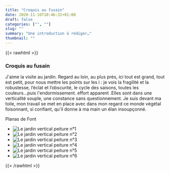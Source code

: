 ```yaml
---
title: "Croquis au fusain"
date: 2020-11-16T10:46:31+01:00
draft: false
categories: ["", ""]
slug: ""
summary: "Une introduction à rédiger…"
thumbnail: ""
---
```


{{< rawhtml >}}
<article class="gallery-article">
	<h3>Croquis au fusain</h3>
	<p>J'aime la visite au jardin. Regard au loin, au plus près, ici tout est grand, tout est petit, pour nous mettre les points sur les i : je vois la fragilité et la robustesse, l’éclat et l’obscurité, le cycle des saisons, toutes les couleurs...puis l'endormissement. effort apparent .Elles sont dans une verticalité souple, une constance sans questionnement. Je suis devant ma toile, mon travail se met en place avec dans mon regard ce monde végétal foisonnant, si confiant, qu'il donne à ma main un élan insoupçonné.</p>
	<p class="signature">Planas de Font</p>
</article>
<ul class="parent">
    <li class="child">
    	<img src="Le-Jardin-Vertical-011.jpg" alt="Le jardin vertical peiture n°1">
    </li>
    <li class="child">
    	<img src="Le-Jardin-Vertical-02.jpg" alt="Le jardin vertical peiture n°2">
    </li>
    <li class="child">
    	<img src="Le-Jardin-Vertical-03.jpg" alt="Le jardin vertical peiture n°3">
    </li>
    <li class="child">
    	<img src="Le-Jardin-Vertical-04.jpg" alt="Le jardin vertical peiture n°4">
    </li>
    <li class="child">
    	<img src="Le-Jardin-Vertical-05.jpg" alt="Le jardin vertical peiture n°5">
    </li>
    <li class="child">
    	<img src="Le-Jardin-Vertical-07.jpg" alt="Le jardin vertical peiture n°6">
    </li>
</ul>
{{< /rawhtml >}}